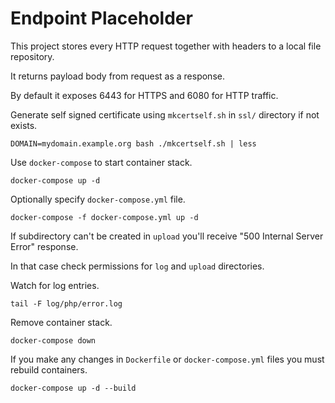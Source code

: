 Endpoint Placeholder
====================

This project stores every HTTP request together with headers to a local file repository.

It returns payload body from request as a response.

By default it exposes 6443 for HTTPS and 6080 for HTTP traffic.

Generate self signed certificate using ``mkcertself.sh`` in ``ssl/`` directory if not exists.

```
DOMAIN=mydomain.example.org bash ./mkcertself.sh | less
```

Use ``docker-compose`` to start container stack.

```
docker-compose up -d
```

Optionally specify ``docker-compose.yml`` file.

```
docker-compose -f docker-compose.yml up -d
```

If subdirectory can't be created in ``upload`` you'll receive "500 Internal Server Error" response.

In that case check permissions for ``log`` and ``upload`` directories.

Watch for log entries.

```
tail -F log/php/error.log
```

Remove container stack.

```
docker-compose down
``` 

If you make any changes in ``Dockerfile`` or ``docker-compose.yml`` files you must rebuild containers.

```
docker-compose up -d --build
```
